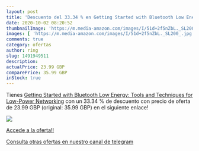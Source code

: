 ```yaml
---
layout: post
title: 'Descuento del 33.34 % en Getting Started with Bluetooth Low Energ'
date: 2020-10-02 08:20:52
thumbnailImage: 'https://m.media-amazon.com/images/I/51d+2f5nZbL._SL200_.jpg'
images: [ 'https://m.media-amazon.com/images/I/51d+2f5nZbL._SL200_.jpg' ]
comments: true
category: ofertas
author: ring
slug: 1491949511
description:
actualPrice: 23.99 GBP
comparePrice: 35.99 GBP
inStock: true
---
```


Tienes [Getting Started with Bluetooth Low Energy: Tools and Techniques for Low-Power Networking](https://www.amazon.co.uk/dp/1491949511/?tag=redken01-21) con un 33.34 % de descuento con precio de oferta de 23.99 GBP (original: 35.99 GBP) en el siguiente enlace!

[![](https://m.media-amazon.com/images/I/51d+2f5nZbL._SL200_.jpg)](https://www.amazon.co.uk/dp/1491949511/?tag=redken01-21)

[Accede a la oferta!!](https://www.amazon.co.uk/dp/1491949511/?tag=redken01-21)

[Consulta otras ofertas en nuestro canal de telegram](https://t.me/s/ofertas25)
